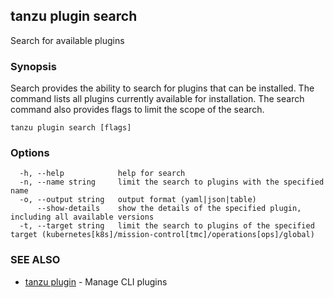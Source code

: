 ## tanzu plugin search

Search for available plugins

### Synopsis

Search provides the ability to search for plugins that can be installed.
The command lists all plugins currently available for installation.
The search command also provides flags to limit the scope of the search.


```
tanzu plugin search [flags]
```

### Options

```
  -h, --help            help for search
  -n, --name string     limit the search to plugins with the specified name
  -o, --output string   output format (yaml|json|table)
      --show-details    show the details of the specified plugin, including all available versions
  -t, --target string   limit the search to plugins of the specified target (kubernetes[k8s]/mission-control[tmc]/operations[ops]/global)
```

### SEE ALSO

* [tanzu plugin](tanzu_plugin.md)	 - Manage CLI plugins

